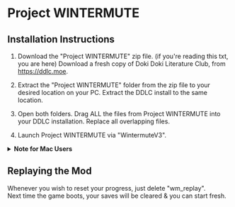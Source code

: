 # Project WINTERMUTE

## Installation Instructions

1. Download the "Project WINTERMUTE" zip file.
(if you're reading this txt, you are here)
Download a fresh copy of Doki Doki Literature Club, from https://ddlc.moe.

2. Extract the "Project WINTERMUTE" folder from the zip file to your desired location on your PC.
Extract the DDLC install to the same location.

3. Open both folders.
Drag ALL the files from Project WINTERMUTE into your DDLC installation.
Replace all overlapping files.

4. Launch Project WINTERMUTE via "WintermuteV3".

<details>
<summary>
<b>Note for Mac Users</b>
</summary>
<br>
<blockquote>
Due to Wintermute.app not being notarized, Gatekeeper's not gonna allow Wintermute to launch normally. 

To work around this:
1. Open the Terminal in Wintermute's folder.
2. Type the following commands:

```
chmod 755 override-mac-signing.sh  
./override-mac-signing.sh
```

Enter your password for sudo access if you're prompted to.

3. Right click on WintermuteV3.app and click on "Open".
4. Follow through with the rest of clicking dialog boxes.
</blockquote>
</details>

## Replaying the Mod

Whenever you wish to reset your progress, just delete "wm_replay".   
Next time the game boots, your saves will be cleared & you can start fresh.

